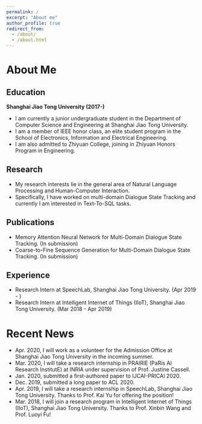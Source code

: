```yaml
---
permalink: /
excerpt: "About me"
author_profile: true
redirect_from: 
  - /about/
  - /about.html
---
```



About Me
======

Education
------

**Shanghai Jiao Tong University (2017-)**

+ I am currently a junior undergraduate student in the Department of Computer Science and Engineering at Shanghai Jiao Tong University. 
+ I am a member of IEEE honor class, an elite student program in the School of Electronics, Information and Electrical Engineering.
+ I am also admitted to Zhiyuan College, joining in Zhiyuan Honors Program in Engineering.

Research 
------

+ My research interests lie in the general area of Natural Language Processing and Human-Computer Interaction.
+ Specifically, I have worked on multi-domain Dialogue State Tracking and currently I am interested in Text-To-SQL tasks.

Publications
------
+ Memory Attention Neural Network for Multi-Domain Dialogue State Tracking. (In submission)
+ Coarse-to-Fine Sequence Generation for Multi-Domain Dialogue State Tracking. (In submission)

Experience
------
+ Research Intern at SpeechLab, Shanghai Jiao Tong University. (Apr 2019 - )
+ Research Intern at Intelligent Internet of Things (IIoT), Shanghai Jiao Tong University. (Mar 2018 - Apr 2019)

Recent News
======
+ Apr. 2020, I will work as a volunteer for the Admission Office at Shanghai Jiao Tong University in the incoming summer.
+ Mar. 2020, I will take a research internship in PRAIRIE (PaRis AI Research InstitutE) at INRIA under supervision of Prof. Justine Cassell.
+ Jan. 2020, submitted a first-authored paper to IJCAI-PRICAI 2020.
+ Dec. 2019, submitted a long paper to ACL 2020.
+ Apr. 2019, I will take a research internship in SpeechLab, Shanghai Jiao Tong University. Thanks to Prof. Kai Yu for offering the position!
+ Mar. 2018, I will join a research program in Intelligent Internet of Things (IIoT), Shanghai Jiao Tong University. Thanks to Prof. Xinbin Wang and Prof. Luoyi Fu!
